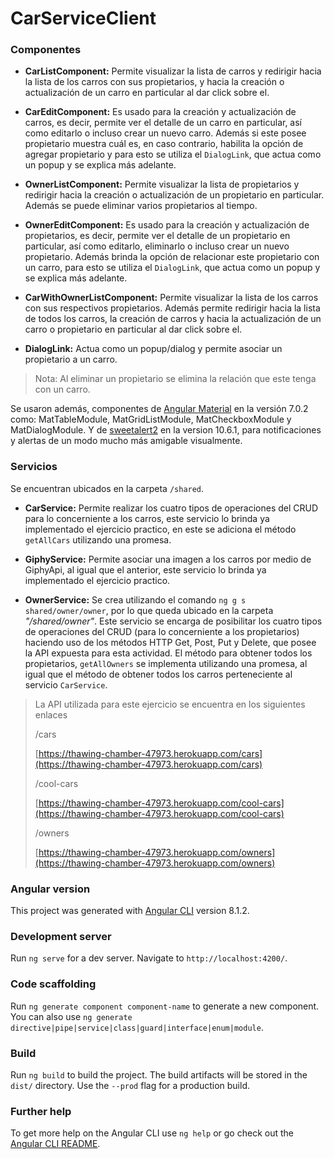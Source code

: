 # CarServiceClient

### Componentes

- **CarListComponent:**
Permite visualizar la lista de carros y redirigir hacia la lista de los carros con sus propietarios, y hacia la creación o actualización de un carro en particular al dar click sobre el.

- **CarEditComponent:**
Es usado para la creación y actualización de carros, es decir, permite ver el detalle de un carro en particular, así como editarlo o incluso crear un nuevo carro. Además si este posee propietario muestra cuál es, en caso contrario, habilita la opción de agregar propietario y para esto se utiliza el ```DialogLink```, que actua como un popup y se explica más adelante.

- **OwnerListComponent:**
Permite visualizar la lista de propietarios y redirigir hacia la creación o actualización de un propietario en particular. Además se puede eliminar varios propietarios al tiempo.

- **OwnerEditComponent:**
Es usado para la creación y actualización de propietarios, es decir, permite ver el detalle de un propietario en particular, así como editarlo, eliminarlo o incluso crear un nuevo propietario. Además brinda la opción de relacionar este propietario con un carro, para esto se utiliza el ```DialogLink```, que actua como un popup y se explica más adelante.

- **CarWithOwnerListComponent:**
Permite visualizar la lista de los carros con sus respectivos propietarios. Además permite redirigir hacia la lista de todos los carros, la creación de carros y hacia la actualización de un carro o propietario en particular al dar click sobre el.

- **DialogLink:**
Actua como un popup/dialog y permite asociar un propietario a un carro.

 > Nota: Al eliminar un propietario se elimina la relación que este tenga con un carro.
 
Se usaron además, componentes de [Angular Material](https://material.angular.io/) en la versión 7.0.2 como: MatTableModule, MatGridListModule, MatCheckboxModule y MatDialogModule. Y de [sweetalert2](https://sweetalert2.github.io/) en la version 10.6.1, para notificaciones y alertas de un modo mucho más amigable visualmente.

### Servicios

Se encuentran ubicados en la carpeta `/shared`.

- **CarService:**
Permite realizar los cuatro tipos de operaciones del CRUD para lo concerniente a los carros, este servicio lo brinda ya implementado el ejercicio practico, en este se adiciona el método `getAllCars` utilizando una promesa.

- **GiphyService:**
Permite asociar una imagen a los carros por medio de GiphyApi, al igual que el anterior, este servicio lo brinda ya implementado el ejercicio practico.

- **OwnerService:**
Se crea utilizando el comando `ng g s shared/owner/owner`, por lo que queda ubicado en la carpeta *"/shared/owner"*. Este servicio se encarga de posibilitar los cuatro tipos de operaciones del CRUD (para lo concerniente a los propietarios) haciendo uso de los métodos HTTP Get, Post, Put y Delete, que posee la API expuesta para esta actividad. El método para obtener todos los propietarios, `getAllOwners` se implementa utilizando una promesa, al igual que el método de obtener todos los carros perteneciente al servicio `CarService`.

 > La API utilizada para este ejercicio se encuentra en los siguientes enlaces
 >
 > /cars
 >
 > [https://thawing-chamber-47973.herokuapp.com/cars](https://thawing-chamber-47973.herokuapp.com/cars)
 >
 > /cool-cars
 >
 > [https://thawing-chamber-47973.herokuapp.com/cool-cars](https://thawing-chamber-47973.herokuapp.com/cool-cars)
 >
 > /owners
 >
 > [https://thawing-chamber-47973.herokuapp.com/owners](https://thawing-chamber-47973.herokuapp.com/owners)

### Angular version

This project was generated with [Angular CLI](https://github.com/angular/angular-cli) version 8.1.2.

### Development server

Run `ng serve` for a dev server. Navigate to `http://localhost:4200/`.

### Code scaffolding

Run `ng generate component component-name` to generate a new component. You can also use `ng generate directive|pipe|service|class|guard|interface|enum|module`.

### Build

Run `ng build` to build the project. The build artifacts will be stored in the `dist/` directory. Use the `--prod` flag for a production build.

### Further help

To get more help on the Angular CLI use `ng help` or go check out the [Angular CLI README](https://github.com/angular/angular-cli/blob/master/README.md).
